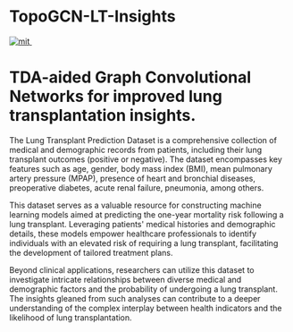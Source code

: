 # TopoGCN-LT-Insights
<p align="left">
  <a href="https://opensource.org/license/mit/">
    <img src="https://img.shields.io/badge/License-MIT-green" alt="mit">
  </a>
  <a href="https://www.mdpi.com/openaccess">
    <img src="https://img.shields.io/badge/Doi-10.3390/math11244916-blue" alt="">
  </a>
</p>

# TDA-aided Graph Convolutional Networks for improved lung transplantation insights.
The Lung Transplant Prediction Dataset is a comprehensive collection of medical and demographic records from patients, including their lung transplant outcomes (positive or negative). The dataset encompasses key features such as age, gender, body mass index (BMI), mean pulmonary artery pressure (MPAP), presence of heart and bronchial diseases, preoperative diabetes, acute renal failure, pneumonia, among others.

This dataset serves as a valuable resource for constructing machine learning models aimed at predicting the one-year mortality risk following a lung transplant. Leveraging patients' medical histories and demographic details, these models empower healthcare professionals to identify individuals with an elevated risk of requiring a lung transplant, facilitating the development of tailored treatment plans.

Beyond clinical applications, researchers can utilize this dataset to investigate intricate relationships between diverse medical and demographic factors and the probability of undergoing a lung transplant. The insights gleaned from such analyses can contribute to a deeper understanding of the complex interplay between health indicators and the likelihood of lung transplantation.
